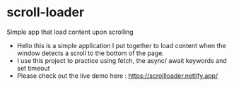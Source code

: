 # scroll-loader
Simple app that load content upon scrolling

* Hello this is a simple application I put together to load content when the window detects a scroll to the bottom of the page.
* I use this project to practice using fetch, the async/ await keywords and set timeout
* Please check out the live demo here : https://scrollloader.netlify.app/
